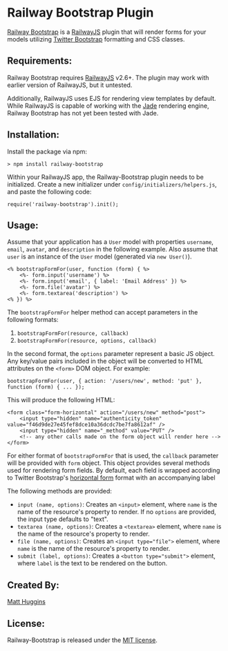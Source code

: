 Railway Bootstrap Plugin
========================
[Railway Bootstrap](https://github.com/mhuggins/railway-bootstrap) is a
[RailwayJS](http://railwayjs.com/) plugin that will render forms for your models
utilizing [Twitter Bootstrap](http://twitter.github.com/bootstrap/) formatting
and CSS classes.

Requirements:
-------------
Railway Bootstrap requires [RailwayJS](https://github.com/1602/express-on-railway)
v2.6+.  The plugin may work with earlier version of RailwayJS, but it untested.

Additionally, RailwayJS uses EJS for rendering view templates by default.  While
RailwayJS is capable of working with the [Jade](http://jade-lang.com/) rendering
engine, Railway Bootstrap has not yet been tested with Jade.

Installation:
-------------
Install the package via npm:

    > npm install railway-bootstrap

Within your RailwayJS app, the Railway-Bootstrap plugin needs to be initialized.
Create a new initializer under `config/initializers/helpers.js`, and paste the
following code:

    require('railway-bootstrap').init();

Usage:
------
Assume that your application has a `User` model with properties `username`,
`email`, `avatar`, and `description` in the following example.  Also assume that
`user` is an instance of the `User` model (generated via `new User()`).

    <% bootstrapFormFor(user, function (form) { %>
        <%- form.input('username') %>
        <%- form.input('email', { label: 'Email Address' }) %>
        <%- form.file('avatar') %>
        <%- form.textarea('description') %>
    <% }) %>

The `bootstrapFormFor` helper method can accept parameters in the following
formats:

1. `bootstrapFormFor(resource, callback)`
2. `bootstrapFormFor(resource, options, callback)`

In the second format, the `options` parameter represent a basic JS object.  Any
key/value pairs included in the object will be converted to HTML attributes on the
`<form>` DOM object.  For example:

    bootstrapFormFor(user, { action: '/users/new', method: 'put' }, function (form) { ... });

This will produce the following HTML:

    <form class="form-horizontal" action="/users/new" method="post">
        <input type="hidden" name="authenticity_token" value="f46d9de27e45fef8dce10a36dcdc7be7fa8612af" />
        <input type="hidden" name="_method" value="PUT" />
        <!-- any other calls made on the form object will render here -->
    </form>

For either format of `bootstrapFormFor` that is used, the `callback` parameter
will be provided with `form` object.  This object provides several methods used
for rendering form fields.  By default, each field is wrapped according to
Twitter Bootstrap's [horizontal form](http://twitter.github.com/bootstrap/base-css.html#forms)
format with an accompanying label

The following methods are provided:

* `input (name, options)`: Creates an `<input>` element, where `name` is the name of
  the resource's property to render.  If no `options` are provided, the input type
  defaults to "text".
* `textarea (name, options)`: Creates a `<textarea>` element, where `name` is the
  name of the resource's property to render.
* `file (name, options)`: Creates an `<input type="file">` element, where `name`
  is the name of the resource's property to render.
* `submit (label, options)`: Creates a `<button type="submit">` element, where
  `label` is the text to be rendered on the button.

Created By:
-----------
[Matt Huggins](http://www.matthuggins.com)

License:
--------
Railway-Bootstrap is released under the [MIT license](http://www.opensource.org/licenses/MIT).
